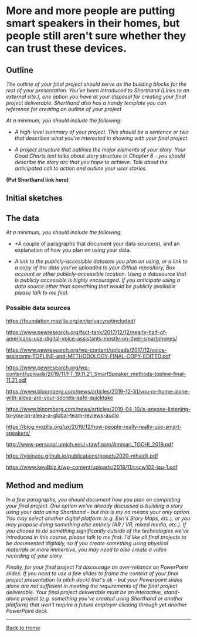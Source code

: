 # More and more people are putting smart speakers in their homes, but people still aren't sure whether they can trust these devices.

## Outline

*The outline of your final project should serve as the building blocks for the rest of your presentation.  You've been introduced to Shorthand (Links to an external site.), one option you have at your disposal for creating your final project deliverable.  Shorthand also has a handy template you can reference for creating an outline of your project*

*At a minimum, you should include the following:*

* *A high-level summary of your project.  This should be a sentence or two that describes what you're interested in showing with your final project.*

* *A project structure that outlines the major elements of your story.  Your Good Charts text talks about story structure in Chapter 8 - you should describe the story arc that you hope to achieve.  Talk about the anticipated call to action and outline your user stories.*

**(Put Shorthand link here)**

## Initial sketches

## The data

*At a minimum, you should include the following:*

* *A couple of paragraphs that document your data source(s), and an explanation of how you plan on using your data. 

* *A link to the publicly-accessible datasets you plan on using, or a link to a copy of the data you've uploaded to your Github repository, Box account or other publicly-accessible location. Using a datasource that is publicly accessible is highly encouraged.  If you anticipate using a data source other than something that would be publicly available please talk to me first.*

### Possible data sources

https://foundation.mozilla.org/en/privacynotincluded/

https://www.pewresearch.org/fact-tank/2017/12/12/nearly-half-of-americans-use-digital-voice-assistants-mostly-on-their-smartphones/

https://www.pewresearch.org/wp-content/uploads/2017/12/voice-assistants-TOPLINE-and-METHODOLOGY-FINAL-COPY-EDITED.pdf

https://www.pewresearch.org/wp-content/uploads/2019/11/FT_19.11.21_SmartSpeaker_methods-topline-final-11.21.pdf

https://www.bloomberg.com/news/articles/2019-12-31/you-re-home-alone-with-alexa-are-your-secrets-safe-quicktake

https://www.bloomberg.com/news/articles/2019-04-10/is-anyone-listening-to-you-on-alexa-a-global-team-reviews-audio

https://blog.mozilla.org/ux/2019/12/how-people-really-really-use-smart-speakers/

http://www-personal.umich.edu/~tawfiqam/Ammari_TOCHI_2019.pdf

https://yixinzou.github.io/publications/popets2020-mhaidli.pdf

https://www.key4biz.it/wp-content/uploads/2018/11/cscw102-lau-1.pdf

## Method and medium

*In a few paragraphs, you should document how you plan on completing your final project.  One option we've already discussed is building a story using your data using Shorthand - but this is my no means your only option.  You may select another digital platform (e.g. Esri's Story Maps, etc.), or you may propose doing something else entirely (AR / VR, mixed media, etc.).  If you choose to do something significantly outside of the technologies we've introduced in this course, please talk to me first.  I'd like all final projects to be documented digitally, so if you create something using physical materials  or more immersive, you may need to also create a video recording of your story.*

*Finally, for your final project I'd discourage an over-reliance on PowerPoint slides. If you need to use a few slides to frame the context of your final project presentation (a pitch deck) that's ok - but your Powerpoint slides alone are not sufficient in meeting the requirements of the final project deliverable.  Your final project deliverable must be an interactive, stand-alone project (e.g. something you've created using Shorthand or another platform) that won't require a future employer clicking through yet another PowerPoint deck.*

---

[Back to Home](https://sarahpearman.github.io/data-stories/)
